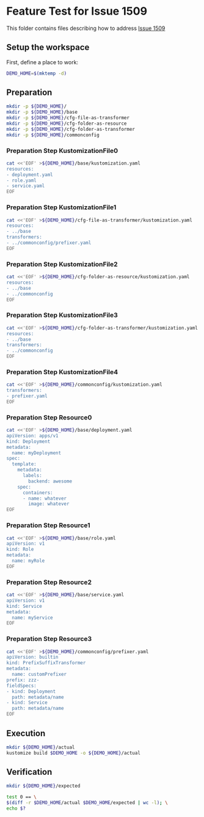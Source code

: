 # Feature Test for Issue 1509


This folder contains files describing how to address [Issue 1509](https://github.com/kubernetes-sigs/kustomize/issues/1509)

## Setup the workspace

First, define a place to work:

<!-- @makeWorkplace @test -->
```bash
DEMO_HOME=$(mktemp -d)
```

## Preparation

<!-- @makeDirectories @test -->
```bash
mkdir -p ${DEMO_HOME}/
mkdir -p ${DEMO_HOME}/base
mkdir -p ${DEMO_HOME}/cfg-file-as-transformer
mkdir -p ${DEMO_HOME}/cfg-folder-as-resource
mkdir -p ${DEMO_HOME}/cfg-folder-as-transformer
mkdir -p ${DEMO_HOME}/commonconfig
```

### Preparation Step KustomizationFile0

<!-- @createKustomizationFile0 @test -->
```bash
cat <<'EOF' >${DEMO_HOME}/base/kustomization.yaml
resources:
- deployment.yaml
- role.yaml
- service.yaml
EOF
```


### Preparation Step KustomizationFile1

<!-- @createKustomizationFile1 @test -->
```bash
cat <<'EOF' >${DEMO_HOME}/cfg-file-as-transformer/kustomization.yaml
resources:
- ../base
transformers:
- ../commonconfig/prefixer.yaml
EOF
```


### Preparation Step KustomizationFile2

<!-- @createKustomizationFile2 @test -->
```bash
cat <<'EOF' >${DEMO_HOME}/cfg-folder-as-resource/kustomization.yaml
resources:
- ../base
- ../commonconfig
EOF
```


### Preparation Step KustomizationFile3

<!-- @createKustomizationFile3 @test -->
```bash
cat <<'EOF' >${DEMO_HOME}/cfg-folder-as-transformer/kustomization.yaml
resources:
- ../base
transformers:
- ../commonconfig
EOF
```


### Preparation Step KustomizationFile4

<!-- @createKustomizationFile4 @test -->
```bash
cat <<'EOF' >${DEMO_HOME}/commonconfig/kustomization.yaml
transformers:
- prefixer.yaml
EOF
```


### Preparation Step Resource0

<!-- @createResource0 @test -->
```bash
cat <<'EOF' >${DEMO_HOME}/base/deployment.yaml
apiVersion: apps/v1
kind: Deployment
metadata:
  name: myDeployment
spec:
  template:
    metadata:
      labels:
        backend: awesome
    spec:
      containers:
      - name: whatever
        image: whatever
EOF
```


### Preparation Step Resource1

<!-- @createResource1 @test -->
```bash
cat <<'EOF' >${DEMO_HOME}/base/role.yaml
apiVersion: v1
kind: Role
metadata:
  name: myRole
EOF
```


### Preparation Step Resource2

<!-- @createResource2 @test -->
```bash
cat <<'EOF' >${DEMO_HOME}/base/service.yaml
apiVersion: v1
kind: Service
metadata:
  name: myService
EOF
```


### Preparation Step Resource3

<!-- @createResource3 @test -->
```bash
cat <<'EOF' >${DEMO_HOME}/commonconfig/prefixer.yaml
apiVersion: builtin
kind: PrefixSuffixTransformer
metadata:
  name: customPrefixer
prefix: zzz-
fieldSpecs:
- kind: Deployment
  path: metadata/name
- kind: Service
  path: metadata/name
EOF
```

## Execution

<!-- @build @test -->
```bash
mkdir ${DEMO_HOME}/actual
kustomize build $DEMO_HOME -o ${DEMO_HOME}/actual
```

## Verification

<!-- @createExpectedDir @test -->
```bash
mkdir ${DEMO_HOME}/expected
```


<!-- @compareActualToExpected @test -->
```bash
test 0 == \
$(diff -r $DEMO_HOME/actual $DEMO_HOME/expected | wc -l); \
echo $?
```

